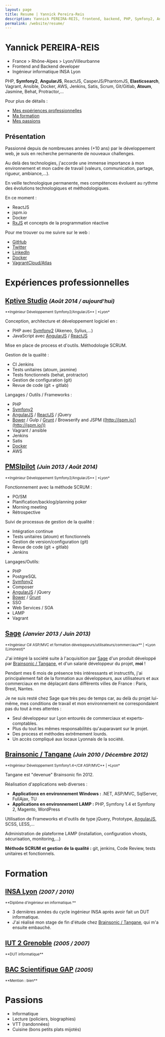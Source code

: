 ```yaml
---
layout: page
title: Resume | Yannick Pereira-Reis
description: Yannick PEREIRA-REIS, frontend, backend, PHP, Symfony2, AngularJS, ReactJS, CasperJS/PhantomJS, Elasticsearch, Vagrant, Ansible, Docker, AWS, Jenkins, Satis, Scrum, Git/Gitlab, Atoum, Jasmine, Behat, Protractor,...
permalink: /website/resume/
---
```


# **Yannick PEREIRA-REIS**
* France > Rhône-Alpes > Lyon/Villeurbanne
* Frontend and Backend developer
* Ingénieur informatique INSA Lyon

PHP, **Symfony2**, **AngularJS**, ReactJS, CasperJS/PhantomJS, **Elasticsearch**, Vagrant, Ansible, Docker, AWS, Jenkins, Satis, Scrum, Git/Gitlab, **Atoum**, Jasmine, Behat, Protractor,...

Pour plus de détails :

* [Mes expériences professionnelles](#xp)
* [Ma formation](#formation)
* [Mes passions](#passions)

## Présentation

Passionné depuis de nombreuses années (+10 ans) par le développement web, je suis en recherche permanente de nouveaux challenges.

Au delà des technologies, j'accorde une immense importance à mon environnement et mon cadre de travail (valeurs, communication, partage, rigueur, ambiance,...).

En veille technologique permanente, mes compétences évoluent au rythme des évolutions technologiques et méthodologiques.

En ce moment :

* ReactJS
* jspm.io
* Docker
* [RxJS](https://github.com/Reactive-Extensions/RxJS) et concepts de la programmation réactive

Pour me trouver ou me suivre sur le web :

* [GitHub](https://github.com/ypereirareis)
* [Twitter](https://twitter.com/yannickpr69)
* [LinkedIn](https://fr.linkedin.com/in/yannickpereirareis)
* [Docker](https://hub.docker.com/u/ypereirareis/)
* [VagrantCloud/Atlas](https://atlas.hashicorp.com/ypereirareis)



<a id="xp"></a>

# **Expériences professionnelles**

## [Kptive Studio](http://kptivestudio.com/fr/) <small>*(Août 2014 / aujourd'hui)*</small>

<small>
**Ingénieur Développement Symfony2/AngularJS** |
*Lyon*
</small>

Conception, architecture et développement logiciel en :

* PHP avec [Symfony2](http://symfony.com/) (Akeneo, Sylius,...)
* JavaScript avec [AngularJS](https://angularjs.org/) / [ReactJS](http://facebook.github.io/react/)

Mise en place de process et d'outils.
Méthodologie SCRUM.

Gestion de la qualité :

* CI Jenkins
* Tests unitaires (atoum, jasmine)
* Tests fonctionnels (behat, protractor)
* Gestion de configuration (git)
* Revue de code (git + gitlab)

Langages / Outils / Frameworks :

* PHP
* [Symfony2](http://symfony.com/)
* [AngularJS](https://angularjs.org/) / [ReactJS](http://facebook.github.io/react/) / jQuery
* [Bower](http://bower.io/) / Gulp / [Grunt](http://gruntjs.com/) / Browserify and JSPM ([http://jspm.io/](http://jspm.io/))
* Vagrant / ansible
* Jenkins
* Satis
* [Docker](https://www.docker.com/)
* AWS

## [PMSIpilot](http://www.psih.fr/fr/) <small>*(Juin 2013 / Août 2014)*</small>

<small>
**Ingénieur Développement Symfony2/AngularJS** |
*Lyon*
</small>

Fonctionnement avec la méthode SCRUM :

- PO/SM
- Planification/backlog/planning poker
- Morning meeting
- Rétrospective

Suivi de processus de gestion de la qualité :

- Intégration continue
- Tests unitaires (atoum) et fonctionnels
- Gestion de version/configuration (git)
- Revue de code (git + gitlab)
- Jenkins

Langages/Outils:

* PHP
* PostgreSQL
* [Symfony2](http://symfony.com/)
* Composer
* [AngularJS](https://angularjs.org/) / jQuery
* [Bower](http://bower.io/) / [Grunt](http://gruntjs.com/)
* SSO
* Web Services / SOA
* LAMP
* Vagrant

## [Sage](http://www.sage.fr/fr) <small>*(Janvier 2013 / Juin 2013)*</small>

<small>
**Ingénieur C# ASP/MVC et formation développeurs/utilisateurs/commerciaux** |
*Lyon (Limonest)*
</small>

J'ai intégré la société suite à l'acquisition par [Sage](http://www.sage.fr/fr) d'un produit développé par [Brainsonic / Tangane](http://www.brainsonic.com/), et d'un salarié développeur du projet, **moi** !

Pendant mes 6 mois de présence très intéressants et instructifs, j'ai principalement fait de la formation aux développeurs, aux utilisateurs et aux commerciaux en me déplaçant dans différents villes de France : Paris, Brest, Nantes.

Je ne suis resté chez Sage que très peu de temps car, au delà du projet lui-même, mes conditions de travail et mon environnement ne correspondaient pas du tout à mes attentes :

* Seul développeur sur Lyon entourés de commerciaux et experts-comptables.
* Plus du tout les mêmes responsabilités qu'auparavant sur le projet.
* Des process et méthodes extrêmement lourds.
* Un accès compliqué aux locaux Lyonnais de la société.

## [Brainsonic / Tangane](http://www.brainsonic.com/) <small>*(Juin 2010 / Décembre 2012)*</small>

<small>
**Ingénieur Développement Symfony1.4+/C# ASP/MVC** |
*Lyon*
</small>

Tangane est "devenue" Brainsonic fin 2012.

Réalisation d'applications web diverses :

* **Applications en environnement Windows :** .NET, ASP/MVC, SqlServer, FullAjax, TU
* **Applications en environnement LAMP :** PHP, Symfony 1.4 et Symfony 2, Magento, WordPress

Utilisation de Frameworks et d'outils de type jQuery, Prototype, [AngularJS](https://angularjs.org/), SCSS, LESS,...

Administration de plateforme LAMP (installation, configuration vhosts, sécurisation, monitoring,...)

**Méthode SCRUM et gestion de la qualité :** git, jenkins, Code Review, tests unitaires et fonctionnels.

<a id="formation"></a>

# **Formation**

## [INSA Lyon](http://www.insa-lyon.fr/) <small>*(2007 / 2010)*</small>

<small>
**Diplôme d'ingénieur en informatique.**
</small>

* 3 dernières années du cycle ingénieur INSA après avoir fait un DUT informatique.
* J'ai réalisé mon stage de fin d'étude chez [Brainsonic / Tangane](http://www.brainsonic.com/), qui m'a ensuite embauché.

## [IUT 2 Grenoble](http://www.iut2.upmf-grenoble.fr/) <small>*(2005 / 2007)*</small>

<small>
**DUT informatique**
</small>

## [BAC Scientifique GAP](http://www.lyc-briand-gap.ac-aix-marseille.fr/spip/) <small>*(2005)*</small>

<small>
**Mention : bien**
</small>

<a id="passions"></a>

# **Passions**

* Informatique
* Lecture (policiers, biographies)
* VTT (randonnées)
* Cuisine (bons petits plats mijotés)
